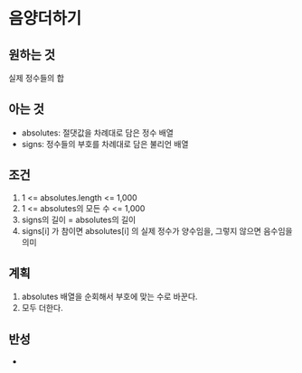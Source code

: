 # 음양더하기

## 원하는 것

실제 정수들의 합

## 아는 것

- absolutes: 절댓값을 차례대로 담은 정수 배열
- signs: 정수들의 부호를 차례대로 담은 불리언 배열

## 조건

1. 1 <= absolutes.length <= 1,000
2. 1 <= absolutes의 모든 수 <= 1,000
3. signs의 길이 = absolutes의 길이
4. signs[i] 가 참이면 absolutes[i] 의 실제 정수가 양수임을, 그렇지 않으면 음수임을 의미

## 계획

1. absolutes 배열을 순회해서 부호에 맞는 수로 바꾼다.
2. 모두 더한다.

## 반성

-
